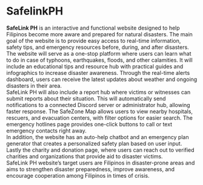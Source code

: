# SafelinkPH

<b>SafeLink PH</b> is an interactive and functional website designed to help Filipinos become more aware and prepared for natural disasters. The main goal of the website is to provide easy access to real-time information, safety tips, and emergency resources before, during, and after disasters.<br> 
	The website will serve as a one-stop platform where users can learn what to do in case of typhoons, earthquakes, floods, and other calamities. It will include an educational tips and resource hub with practical guides and infographics to increase disaster awareness. Through the real-time alerts dashboard, users can receive the latest updates about weather and ongoing disasters in their area.<br>
SafeLink PH will also include a report hub where victims or witnesses can submit reports about their situation. This will automatically send notifications to a connected Discord server or administrator hub, allowing faster response. The SafeZone Map allows users to view nearby hospitals, rescuers, and evacuation centers, with filter options for easier search. The emergency hotlines page provides one-click buttons to call or text emergency contacts right away.<br>
	In addition, the website has an auto-help chatbot and an emergency plan generator that creates a personalized safety plan based on user input. Lastly the charity and donation page, where users can reach out to verified charities and organizations that provide aid to disaster victims.<br>
	SafeLink PH website’s target users are Filipinos in disaster-prone areas and aims to strengthen disaster preparedness, improve awareness, and encourage cooperation among Filipinos in times of crisis. 
